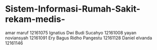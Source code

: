 # Sistem-Informasi-Rumah-Sakit-rekam-medis-
amar maruf 12161075
Ignatius Dwi Budi Sucahyo 12161008
yayan noviansyah 12161091
Ery Bagus Ridho Pangestu 12161128
Daniel elvanda 12161146


